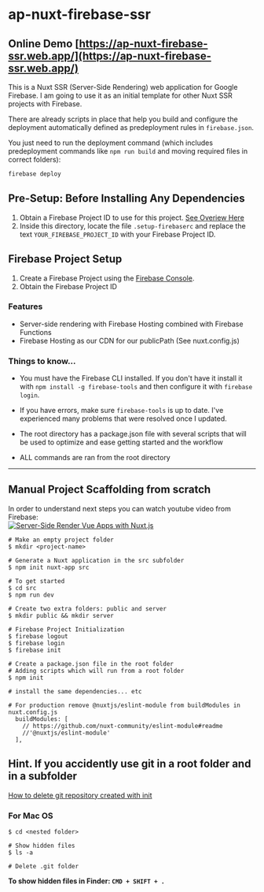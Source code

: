 # ap-nuxt-firebase-ssr

## Online Demo [https://ap-nuxt-firebase-ssr.web.app/](https://ap-nuxt-firebase-ssr.web.app/)

This is a Nuxt SSR (Server-Side Rendering) web application for Google Firebase.
I am going to use it as an initial template for other Nuxt SSR projects with Firebase.

There are already scripts in place that help you build and configure the deployment automatically defined as predeployment rules in `firebase.json`.

You just need to run the deployment command (which includes predeployment commands like ```npm run build``` and moving required files in correct folders):

```bash
firebase deploy
```

## Pre-Setup: Before Installing Any Dependencies

1. Obtain a Firebase Project ID to use for this project. [See Overiew Here](#firebase-project-setup)
2. Inside this directory, locate the file `.setup-firebaserc` and replace the text `YOUR_FIREBASE_PROJECT_ID` with your Firebase Project ID.

## Firebase Project Setup

1. Create a Firebase Project using the [Firebase Console](https://console.firebase.google.com).
2. Obtain the Firebase Project ID

### Features

- Server-side rendering with Firebase Hosting combined with Firebase Functions
- Firebase Hosting as our CDN for our publicPath (See nuxt.config.js)

### Things to know...

- You must have the Firebase CLI installed. If you don't have it install it with `npm install -g firebase-tools` and then configure it with `firebase login`.

- If you have errors, make sure `firebase-tools` is up to date. I've experienced many problems that were resolved once I updated.

* The root directory has a package.json file with several scripts that will be used to optimize and ease getting started and the workflow

* ALL commands are ran from the root directory


---

## Manual Project Scaffolding from scratch

In order to understand next steps you can watch youtube video from Firebase:     
[![Server-Side Render Vue Apps with Nuxt.js](https://img.youtube.com/vi/ZYUWsjUxxUQ/0.jpg)](https://www.youtube.com/watch?v=ZYUWsjUxxUQ)

```
# Make an empty project folder
$ mkdir <project-name>

# Generate a Nuxt application in the src subfolder
$ npm init nuxt-app src

# To get started
$ cd src
$ npm run dev

# Create two extra folders: public and server
$ mkdir public && mkdir server

# Firebase Project Initialization
$ firebase logout
$ firebase login
$ firebase init

# Create a package.json file in the root folder
# Adding scripts which will run from a root folder
$ npm init

# install the same dependencies... etc

# For production remove @nuxtjs/eslint-module from buildModules in nuxt.config.js
  buildModules: [
    // https://github.com/nuxt-community/eslint-module#readme
    //'@nuxtjs/eslint-module'
  ],
```

## Hint. If you accidently use git in a root folder and in a subfolder
[How to delete git repository created with init](https://stackoverflow.com/questions/1213430/how-to-fully-delete-a-git-repository-created-with-init)

### For Mac OS
```
$ cd <nested folder>

# Show hidden files
$ ls -a

# Delete .git folder
```

**To show hidden files in Finder: ```CMD + SHIFT + .```**
